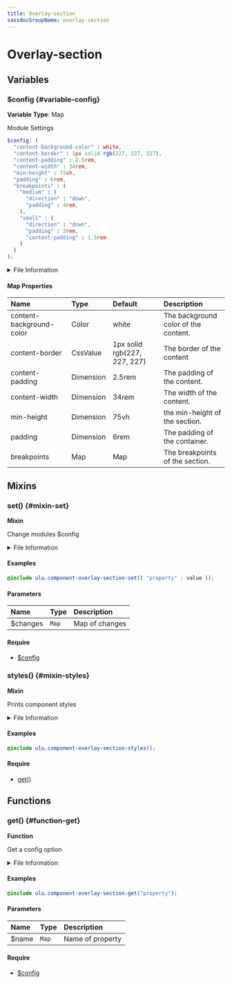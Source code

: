 ```yaml
---
title: Overlay-section
sassdocGroupName: overlay-section
---
```



# Overlay-section

<div class="type-large">



</div>



## Variables




<div class="sassdoc-item-header">

###  $config {#variable-config}

  <div class="sassdoc-item-header__labels">
    <span class="tag tag--primary"><strong>Variable</strong></span> <span class="tag"><strong>Type</strong>: Map</span>
  </div>

</div>

  

Module Settings
    
    

``` scss
$config: (
  "content-background-color" : white,
  "content-border" : 1px solid rgb(227, 227, 227),
  "content-padding" : 2.5rem,
  "content-width" : 34rem,
  "min-height" : 75vh,
  "padding" : 6rem,
  "breakpoints" : (
    "medium" : (
      "direction" : "down",
      "padding" : 4rem,
    ),
    "small" : (
      "direction" : "down",
      "padding" : 2rem,
      "content-padding" : 1.5rem
    )
  )
);
```
  


<details>
  <summary>File Information</summary>
  
- **File:** _overlay-section.scss
- **Group:** overlay-section
- **Type:** variable
- **Lines (comments):** 12-20
- **Lines (code):** 22-40

</details>

    

#### Map Properties


|Name|Type|Default|Description|
|:--|:--|:--|:--|
|content-background-color|Color|white|The background color of the content.|
|content-border|CssValue|1px solid rgb(227, 227, 227)|The border of the content|
|content-padding|Dimension|2.5rem|The padding of the content.|
|content-width|Dimension|34rem|The width of the content.|
|min-height|Dimension|75vh|the min-height of the section.|
|padding|Dimension|6rem|The padding of the container.|
|breakpoints|Map|Map|The breakpoints of the section.|

    
  

## Mixins




<div class="sassdoc-item-header">

###  set() {#mixin-set}

  <div class="sassdoc-item-header__labels">
    <span class="tag tag--primary"><strong>Mixin</strong></span>
  </div>

</div>

  

Change modules $config
    
    


<details>
  <summary>File Information</summary>
  
- **File:** _overlay-section.scss
- **Group:** overlay-section
- **Type:** mixin
- **Lines (comments):** 42-45
- **Lines (code):** 47-49

</details>

    

#### Examples

      


``` scss
@include ulu.component-overlay-section-set(( "property" : value ));
```
  

      

#### Parameters


|Name|Type|Description|
|:--|:--|:--|
|$changes|`Map`|Map of changes|

    

#### Require

- [$config](/sass/components/accordion/#variable-config)
  


<div class="sassdoc-item-header">

###  styles() {#mixin-styles}

  <div class="sassdoc-item-header__labels">
    <span class="tag tag--primary"><strong>Mixin</strong></span>
  </div>

</div>

  

Prints component styles
    
    


<details>
  <summary>File Information</summary>
  
- **File:** _overlay-section.scss
- **Group:** overlay-section
- **Type:** mixin
- **Lines (comments):** 60-62
- **Lines (code):** 64-121

</details>

    

#### Examples

      


``` scss
@include ulu.component-overlay-section-styles();
```
  

      

#### Require

- [get()](/sass/components/accordion/#function-get)
  
  

## Functions




<div class="sassdoc-item-header">

###  get() {#function-get}

  <div class="sassdoc-item-header__labels">
    <span class="tag tag--primary"><strong>Function</strong></span>
  </div>

</div>

  

Get a config option
    
    


<details>
  <summary>File Information</summary>
  
- **File:** _overlay-section.scss
- **Group:** overlay-section
- **Type:** function
- **Lines (comments):** 51-54
- **Lines (code):** 56-58

</details>

    

#### Examples

      


``` scss
@include ulu.component-overlay-section-get("property");
```
  

      

#### Parameters


|Name|Type|Description|
|:--|:--|:--|
|$name|`Map`|Name of property|

    

#### Require

- [$config](/sass/components/accordion/#variable-config)
  
  
  
